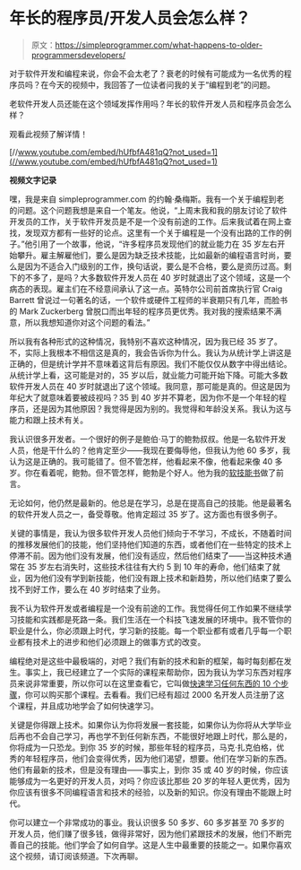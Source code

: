 # 年长的程序员/开发人员会怎么样？

> 原文：<https://simpleprogrammer.com/what-happens-to-older-programmersdevelopers/>

对于软件开发和编程来说，你会不会太老了？衰老的时候有可能成为一名优秀的程序员吗？在今天的视频中，我回答了一位读者问我的关于“编程到老”的问题。

老软件开发人员还能在这个领域发挥作用吗？年长的软件开发人员和程序员会怎么样？

观看此视频了解详情！

[//www.youtube.com/embed/hUfbfA481qQ?not_used=1](//www.youtube.com/embed/hUfbfA481qQ?not_used=1)

**视频文字记录**

嘿，我是来自 simpleprogrammer.com 的约翰·桑梅斯。我有一个关于编程到老的问题。这个问题我想是来自一个笔友。他说，“上周末我和我的朋友讨论了软件开发员的工作，关于软件开发员是不是一个没有前途的工作。后来我试着在网上查找，发现双方都有一些好的论点。这里有一个关于编程是一个没有出路的工作的例子。”他引用了一个故事，他说，“许多程序员发现他们的就业能力在 35 岁左右开始攀升。雇主解雇他们，要么是因为缺乏技术技能，比如最新的编程语言时尚，要么是因为不适合入门级别的工作，换句话说，要么是不合格，要么是资历过高。剩下的不多了，是吗？大多数软件开发人员在 40 岁时就退出了这个领域，这是一个病态的表现。雇主们在不经意间承认了这一点。英特尔公司前首席执行官 Craig Barrett 曾说过一句著名的话，一个软件或硬件工程师的半衰期只有几年，而脸书的 Mark Zuckerberg 曾脱口而出年轻的程序员更优秀。我对我的搜索结果不满意，所以我想知道你对这个问题的看法。”

所以我有各种形式的这种情况，我特别不喜欢这种情况，因为我已经 35 岁了。不，实际上我根本不相信这是真的，我会告诉你为什么。我认为从统计学上讲这是正确的，但是统计学并不意味着这背后有原因。我们不能仅仅从数字中得出结论。从统计学上看，这可能是对的，35 岁以后，就业能力可能开始下降。可能大多数软件开发人员在 40 岁时就退出了这个领域。我同意，那可能是真的。但这是因为年纪大了就意味着要被歧视吗？35 到 40 岁并不算老，因为你不是一个年轻的程序员，还是因为其他原因？我觉得是因为别的。我觉得和年龄没关系。我认为这与能力和跟上技术有关。

我认识很多开发者。一个很好的例子是鲍伯·马丁的鲍勃叔叔。他是一名软件开发人员，他是干什么的？他肯定至少——我现在要侮辱他，但我认为他 60 多岁，我认为这是正确的。我可能错了。但不管怎样，他看起来不像，他看起来像 40 多岁。你在看着呢，鲍勃。但不管怎样，鲍勃是个好人。他为我的[软技能书](https://simpleprogrammer.com/softskills)做了前言。

无论如何，他仍然是最新的。他总是在学习，总是在提高自己的技能。他是最著名的软件开发人员之一，备受尊敬。他肯定超过 35 岁了。这方面也有很多例子。

关键的事情是，我认为很多软件开发人员他们倾向于不学习，不成长，不随着时间的推移发展他们的技能，他们坚持他们知道的东西，或者他们在一些特定的技术上停滞不前。因为他们没有发展，他们没有适应，然后他们结束了——当这种技术通常在 35 岁左右消失时，这些技术往往有大约 5 到 10 年的寿命，他们结束了就业，因为他们没有学到新技能，他们没有跟上技术和新趋势，所以他们结束了要么找不到好工作，要么在 40 岁时结束了业务。

我不认为软件开发或者编程是一个没有前途的工作。我觉得任何工作如果不继续学习技能和实践都是死路一条。我们生活在一个科技飞速发展的环境中。我不管你的职业是什么，你必须跟上时代，学习新的技能。每一个职业都有或者几乎每一个职业都有技术上的进步和他们必须跟上的做事方式的改变。

编程绝对是这些中最极端的，对吧？我们有新的技术和新的框架，每时每刻都在发生。事实上，我已经建立了一个实际的课程来帮助你，因为我认为学习东西对程序员来说非常重要，所以你可以在这里查看它，它叫做[快速学习任何东西的 10 个步骤](https://simpleprogrammer.com/10stepstolearn)，你可以购买那个课程。去看看。我们已经有超过 2000 名开发人员注册了这个课程，并且成功地学会了如何快速学习。

关键是你得跟上技术。如果你认为你将发展一套技能，如果你认为你将从大学毕业后再也不会自己学习，再也学不到任何新东西，不能很好地跟上时代，那么是的，你将成为一只恐龙。到你 35 岁的时候，那些年轻的程序员，马克·扎克伯格，优秀的年轻程序员，他们会变得优秀，因为他们渴望，想要。他们在学习新的东西。他们有最新的技术，但是没有理由——事实上，到你 35 或 40 岁的时候，你应该能够成为一名更好的开发人员，对吗？你应该比那些 20 岁的年轻人更优秀，因为你应该有很多不同编程语言和技术的经验，以及新的知识。你没有理由不能跟上时代。

你可以建立一个非常成功的事业。我认识很多 50 多岁、60 多岁甚至 70 多岁的开发人员，他们赚了很多钱，做得非常好，因为他们紧跟技术的发展，他们不断完善自己的技能。他们学会了如何自学。这是人生中最重要的技能之一。如果你喜欢这个视频，请订阅该频道。下次再聊。